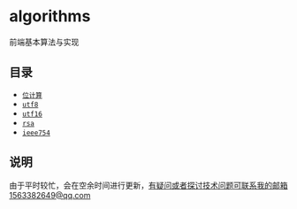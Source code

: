 # algorithms
前端基本算法与实现

## 目录

- [`位计算`](./bitwise#readme)
- [`utf8`](./utf8#readme)
- [`utf16`](./utf16#readme)
- [`rsa`](./rsa#readme)
- [`ieee754`](./ieee754#readme)

## 说明
由于平时较忙，会在空余时间进行更新，有疑问或者探讨技术问题可联系我的邮箱1563382649@qq.com
